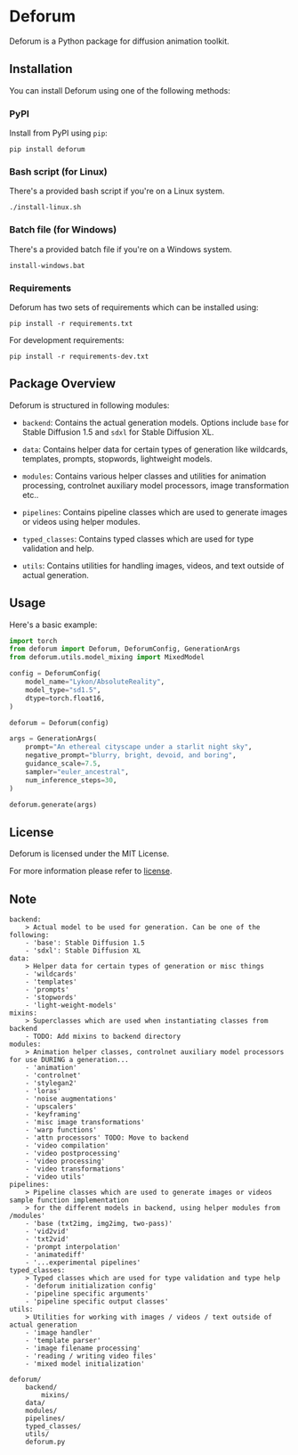 # Deforum

Deforum is a Python package for diffusion animation toolkit.

## Installation

You can install Deforum using one of the following methods:

### PyPI

Install from PyPI using `pip`:

```
pip install deforum
```

### Bash script (for Linux)

There's a provided bash script if you're on a Linux system.

```
./install-linux.sh
```

### Batch file (for Windows)

There's a provided batch file if you're on a Windows system.

```
install-windows.bat
```

### Requirements

Deforum has two sets of requirements which can be installed using:

```
pip install -r requirements.txt
```

For development requirements:

```
pip install -r requirements-dev.txt
```
## Package Overview

Deforum is structured in following modules:

* `backend`: Contains the actual generation models. Options include `base` for Stable Diffusion 1.5 and `sdxl` for Stable Diffusion XL.

* `data`: Contains helper data for certain types of generation like wildcards, templates, prompts, stopwords, lightweight models.

* `modules`: Contains various helper classes and utilities for animation processing, controlnet auxiliary model processors, image transformation etc..

* `pipelines`: Contains pipeline classes which are used to generate images or videos using helper modules.

* `typed_classes`: Contains typed classes which are used for type validation and help.

* `utils`: Contains utilities for handling images, videos, and text outside of actual generation.


## Usage

Here's a basic example:

```python
import torch
from deforum import Deforum, DeforumConfig, GenerationArgs
from deforum.utils.model_mixing import MixedModel

config = DeforumConfig(
    model_name="Lykon/AbsoluteReality",
    model_type="sd1.5",
    dtype=torch.float16,
)

deforum = Deforum(config)

args = GenerationArgs(
    prompt="An ethereal cityscape under a starlit night sky",
    negative_prompt="blurry, bright, devoid, and boring",
    guidance_scale=7.5,
    sampler="euler_ancestral",
    num_inference_steps=30,
)

deforum.generate(args)

```

## License

Deforum is licensed under the MIT License.

For more information please refer to [license](https://github.com/deforum-art/deforum/blob/main/LICENSE).

## Note

```
backend:
    > Actual model to be used for generation. Can be one of the following:
    - 'base': Stable Diffusion 1.5
    - 'sdxl': Stable Diffusion XL
data:
    > Helper data for certain types of generation or misc things
    - 'wildcards'
    - 'templates'
    - 'prompts'
    - 'stopwords'
    - 'light-weight-models'
mixins:
    > Superclasses which are used when instantiating classes from backend
    - TODO: Add mixins to backend directory
modules:
    > Animation helper classes, controlnet auxiliary model processors for use DURING a generation...
    - 'animation'
    - 'controlnet'
    - 'stylegan2'
    - 'loras'
    - 'noise augmentations'
    - 'upscalers'
    - 'keyframing'
    - 'misc image transformations'
    - 'warp functions'
    - 'attn processors' TODO: Move to backend
    - 'video compilation'
    - 'video postprocessing'
    - 'video processing'
    - 'video transformations'
    - 'video utils'
pipelines:
    > Pipeline classes which are used to generate images or videos sample function implementation
    > for the different models in backend, using helper modules from /modules'
    - 'base (txt2img, img2img, two-pass)'
    - 'vid2vid'
    - 'txt2vid'
    - 'prompt interpolation'
    - 'animatediff'
    - '...experimental pipelines'
typed_classes:
    > Typed classes which are used for type validation and type help
    - 'deforum initialization config'
    - 'pipeline specific arguments'
    - 'pipeline specific output classes'
utils:
    > Utilities for working with images / videos / text outside of actual generation
    - 'image handler'
    - 'template parser'
    - 'image filename processing'
    - 'reading / writing video files'
    - 'mixed model initialization'

deforum/
    backend/
        mixins/
    data/
    modules/
    pipelines/
    typed_classes/
    utils/
    deforum.py
```
